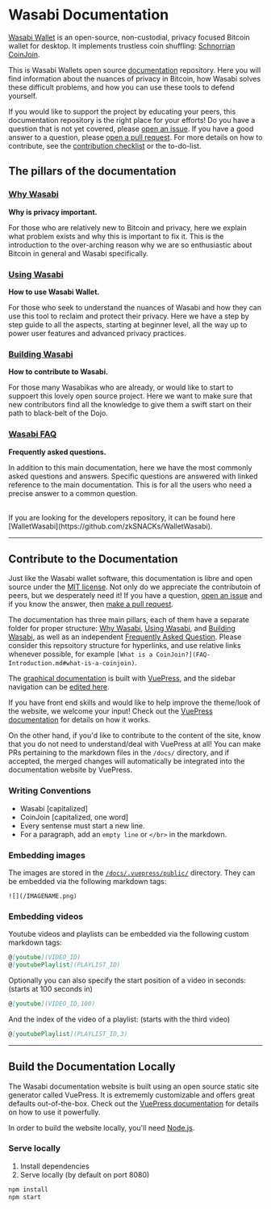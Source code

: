 # Wasabi Documentation

[Wasabi Wallet](https://wasabiwallet.io) is an open-source, non-custodial, privacy focused Bitcoin wallet for desktop. It implements trustless coin shuffling: [Schnorrian CoinJoin](https://github.com/nopara73/ZeroLink/).

This is Wasabi Wallets open source [documentation](https://docs.wasabiwallet.io) repository.
Here you will find information about the nuances of privacy in Bitcoin, how Wasabi solves these difficult problems, and how you can use these tools to defend yourself.

If you would like to support the project by educating your peers, this documentation repository is the right place for your efforts!
Do you have a question that is not yet covered, please [open an issue](https://github.com/zkSNACKs/WasabiDoc/issues).
If you have a good answer to a question, please [open a pull request](https://github.com/zkSNACKs/WasabiDoc/pulls).
For more details on how to contribute, see the [contribution checklist](/docs/ContributionChecklist.md) or the to-do-list.

## The pillars of the documentation

### [Why Wasabi](https://github.com/zkSNACKs/WasabiDoc/tree/master/docs/why-wasabi)

**Why is privacy important.**

For those who are relatively new to Bitcoin and privacy, here we explain what problem exists and why this is important to fix it.
This is the introduction to the over-arching reason why we are so enthusiastic about Bitcoin in general and Wasabi specifically.

### [Using Wasabi](https://github.com/zkSNACKs/WasabiDoc/tree/master/docs/using-wasabi)

**How to use Wasabi Wallet.**

For those who seek to understand the nuances of Wasabi and how they can use this tool to reclaim and protect their privacy.
Here we have a step by step guide to all the aspects, starting at beginner level, all the way up to power user features and advanced privacy practices.

### [Building Wasabi](https://github.com/zkSNACKs/WasabiDoc/tree/master/docs/building-wasabi)

**How to contribute to Wasabi.**

For those many Wasabikas who are already, or would like to start to suppoert this lovely open source project.
Here we want to make sure that new contributors find all the knowledge to give them a swift start on their path to black-belt of the Dojo.

### [Wasabi FAQ](https://github.com/zkSNACKs/WasabiDoc/tree/master/docs/FAQ)

**Frequently asked questions.**

In addition to this main documentation, here we have the most commonly asked questions and answers.
Specific questions are answered with linked reference to the main documentation.
This is for all the users who need a precise answer to a common question.

</br>
If you are looking for the developers repository, it can be found here [WalletWasabi](https://github.com/zkSNACKs/WalletWasabi).
</br>

---

## Contribute to the Documentation

Just like the Wasabi wallet software, this documentation is libre and open source under the [MIT license](LICENSE). Not only do we appreciate the contributoin of peers, but we desperately need it! If you have a question, [open an issue](https://github.com/zkSNACKs/WasabiDoc/issues) and if you know the answer, then [make a pull request](https://github.com/zkSNACKs/WasabiDoc/pulls).

The documentation has three main pillars, each of them have a separate folder for proper structure: [Why Wasabi](https://github.com/zkSNACKs/WasabiDoc/tree/master/docs/why-wasabi), [Using Wasabi](https://github.com/zkSNACKs/WasabiDoc/tree/master/docs/using-wasabi), and [Building Wasabi](https://github.com/zkSNACKs/WasabiDoc/tree/master/docs/building-wasabi), as well as an independent [Frequently Asked Question](https://github.com/zkSNACKs/WasabiDoc/tree/master/docs/FAQ). Please consider this repsoitory structure for hyperlinks, and use relative links whenever possible, for example `[What is a CoinJoin?](FAQ-Introduction.md#what-is-a-coinjoin)`.

The [graphical documentation](https://docs.wasabiwallet.io) is built with [VuePress](https://v1.vuepress.vuejs.org/), and the sidebar navigation can be [edited here](https://github.com/zkSNACKs/WasabiDoc/blob/master/docs/.vuepress/config.js).

If you have front end skills and would like to help improve the theme/look of the website, we welcome your input! Check out the [VuePress documentation](https://v1.vuepress.vuejs.org/) for details on how it works.

On the other hand, if you'd like to contribute to the content of the site, know that you do not need to understand/deal with VuePress at all! You can make PRs pertaining to the markdown files in the `/docs/` directory, and if accepted, the merged changes will automatically be integrated into the documentation website by VuePress.

### Writing Conventions

- Wasabi [capitalized]
- CoinJoin [capitalized, one word]
- Every sentense must start a new line.
- For a paragraph, add an `empty line` or `</br>` in the markdown.

### Embedding images

The images are stored in the [`/docs/.vuepress/public/`](https://github.com/zkSNACKs/WasabiDoc/tree/master/docs/.vuepress/public) directory.
They can be embedded via the following markdown tags:

`![](/IMAGENAME.png)`

### Embedding videos

Youtube videos and playlists can be embedded via the following custom markdown tags:

```md
@[youtube](VIDEO_ID)
@[youtubePlaylist](PLAYLIST_ID)
```

Optionally you can also specify the start position of a video in seconds: (starts at 100 seconds in)

```md
@[youtube](VIDEO_ID,100)
```

And the index of the video of a playlist: (starts with the third video)
```md
@[youtubePlaylist](PLAYLIST_ID,3)
```

---

## Build the Documentation Locally
The Wasabi documentation website is built using an open source static site generator called VuePress. It is extrememly customizable and offers great defaults out-of-the-box. Check out the [VuePress documentation](https://v1.vuepress.vuejs.org/) for details on how to use it powerfully.

In order to build the website locally, you'll need [Node.js](https://nodejs.org/en/download/).

### Serve locally
1. Install dependencies
2. Serve locally (by default on port 8080)

```bash
npm install
npm start
```
